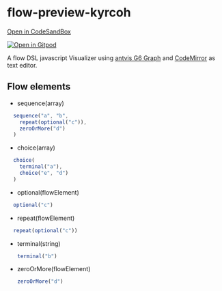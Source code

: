 # flow-preview-kyrcoh

[Open in CodeSandBox](https://codesandbox.io/s/flow-preview-kyrcoh-zvl2u)

[![Open in Gitpod](https://gitpod.io/button/open-in-gitpod.svg)](https://gitpod.io/#https://github.com/imaguiraga/flow-preview-kyrcoh/)

A flow DSL javascript Visualizer using [antvis G6 Graph](https://g6.antv.vision/en)
and [CodeMirror](https://codemirror.net/) as text editor.

## Flow elements ##
- sequence(array)
```javascript
  sequence("a", "b", 
    repeat(optional("c")), 
    zeroOrMore("d")
  )
```  

- choice(array)
```javascript
  choice(
    terminal("a"),
    choice("e", "d")
  )
```  

- optional(flowElement)
```javascript
  optional("c")
```  

- repeat(flowElement)
```javascript
  repeat(optional("c"))
```  

- terminal(string)
  ```javascript
  terminal("b")
  ```

- zeroOrMore(flowElement)
  ```javascript
  zeroOrMore("d")
  ```

